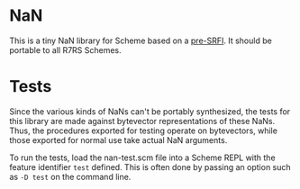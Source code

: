 # NaN

This is a tiny NaN library for Scheme based on a
[pre-SRFI](https://bitbucket.org/cowan/r7rs-wg1-infra/src/default/NaNMedernach.md).
It should be portable to all R7RS Schemes.

# Tests

Since the various kinds of NaNs can't be portably synthesized, the tests
for this library are made against bytevector representations of these NaNs.
Thus, the procedures exported for testing operate on bytevectors, while
those exported for normal use take actual NaN arguments.

To run the tests, load the nan-test.scm file into a Scheme REPL with
the feature identifier `test` defined.  This is often done by passing
an option such as `-D test` on the command line.
